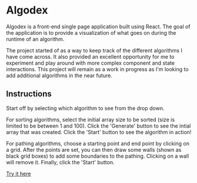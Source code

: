 # Algodex
Algodex is a front-end single page application built using React. The goal of the application is to provide a visualization of what goes on during the runtime of an algorithm.

The project started of as a way to keep track of the different algorithms I have come across. It also provided an excellent opportunity for me to experiment and play around with more complex component and state interactions. This project will remain as a work in progress as I'm looking to add additional algorithms in the near future.

## Instructions
Start off by selecting which algorithm to see from the drop down.

For sorting algorithms, select the initial array size to be sorted (size is limited to be between 1 and 100). Click the 'Generate' button to see the intial array that was created. Click the 'Start' button to see the algorithm in action!

For pathing algorithms, choose a starting point and end point by clicking on a grid. After the points are set, you can then draw some walls (shown as black grid boxes) to add some boundaries to the pathing. Clicking on a wall will remove it. Finally, click the 'Start' button.

[Try it here](https://algodex.herokuapp.com/)